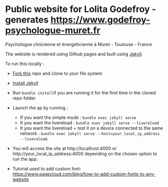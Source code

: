 Public website for Lolita Godefroy - generates https://www.godefroy-psychologue-muret.fr
=======

Psychologue clinicienne et énergéticienne à  Muret - Toulouse - France

The website is rendered using Github pages and built using [Jekyll](https://jekyllrb.com/).


To run this locally :

* [Fork this](https://github.com/Lolita5/lolita-godefroy-psychologue.github.io) repo and clone to your file system
* [Install Jekyll](https://help.github.com/articles/setting-up-your-github-pages-site-locally-with-jekyll/)
* Run `bundle install`if you are running it for the first time in the cloned repo folder
* Launch the ap by running :
    * If you want the simple mode : `bundle exec jekyll serve`
    * It you want the livereload : `bundle exec jekyll serve --livereload`
    * It you want the livereload + test it on a device connected to the same network : `bundle exec jekyll serve --host=your_local_ip_address --livereload`.

* You will access the site at http://localhost:4000 or http://your_local_ip_address:4000 depending on the chosen option to run the app.

* Tutorial used to add custom font: https://www.pagecloud.com/blog/how-to-add-custom-fonts-to-any-website
